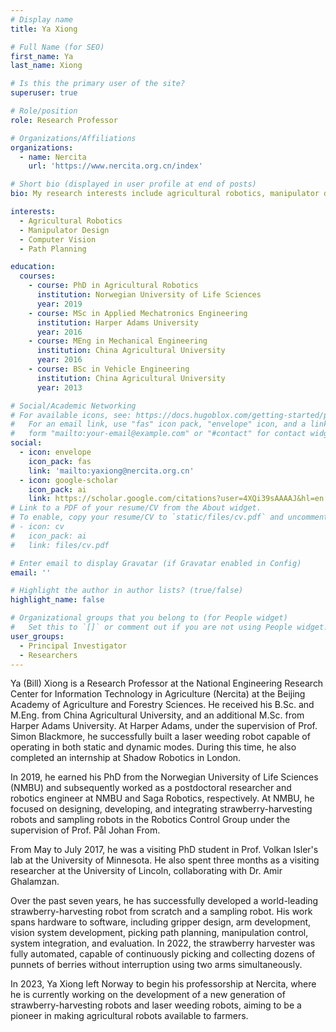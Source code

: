 ```yaml
---
# Display name
title: Ya Xiong

# Full Name (for SEO)
first_name: Ya
last_name: Xiong

# Is this the primary user of the site?
superuser: true

# Role/position
role: Research Professor

# Organizations/Affiliations
organizations:
  - name: Nercita
    url: 'https://www.nercita.org.cn/index'

# Short bio (displayed in user profile at end of posts)
bio: My research interests include agricultural robotics, manipulator design, computer vision and path planning.

interests:
  - Agricultural Robotics
  - Manipulator Design
  - Computer Vision
  - Path Planning

education:
  courses:
    - course: PhD in Agricultural Robotics
      institution: Norwegian University of Life Sciences
      year: 2019
    - course: MSc in Applied Mechatronics Engineering
      institution: Harper Adams University
      year: 2016
    - course: MEng in Mechanical Engineering
      institution: China Agricultural University
      year: 2016
    - course: BSc in Vehicle Engineering
      institution: China Agricultural University
      year: 2013

# Social/Academic Networking
# For available icons, see: https://docs.hugoblox.com/getting-started/page-builder/#icons
#   For an email link, use "fas" icon pack, "envelope" icon, and a link in the
#   form "mailto:your-email@example.com" or "#contact" for contact widget.
social:
  - icon: envelope
    icon_pack: fas
    link: 'mailto:yaxiong@nercita.org.cn'
  - icon: google-scholar
    icon_pack: ai
    link: https://scholar.google.com/citations?user=4XQi39sAAAAJ&hl=en
# Link to a PDF of your resume/CV from the About widget.
# To enable, copy your resume/CV to `static/files/cv.pdf` and uncomment the lines below.
# - icon: cv
#   icon_pack: ai
#   link: files/cv.pdf

# Enter email to display Gravatar (if Gravatar enabled in Config)
email: ''

# Highlight the author in author lists? (true/false)
highlight_name: false

# Organizational groups that you belong to (for People widget)
#   Set this to `[]` or comment out if you are not using People widget.
user_groups:
  - Principal Investigator
  - Researchers
---
```


Ya (Bill) Xiong is a Research Professor at the National Engineering Research Center for Information Technology in Agriculture (Nercita) at the Beijing Academy of Agriculture and Forestry Sciences. He received his B.Sc. and M.Eng. from China Agricultural University, and an additional M.Sc. from Harper Adams University. At Harper Adams, under the supervision of Prof. Simon Blackmore, he successfully built a laser weeding robot capable of operating in both static and dynamic modes. During this time, he also completed an internship at Shadow Robotics in London.

In 2019, he earned his PhD from the Norwegian University of Life Sciences (NMBU) and subsequently worked as a postdoctoral researcher and robotics engineer at NMBU and Saga Robotics, respectively. At NMBU, he focused on designing, developing, and integrating strawberry-harvesting robots and sampling robots in the Robotics Control Group under the supervision of Prof. Pål Johan From.

From May to July 2017, he was a visiting PhD student in Prof. Volkan Isler's lab at the University of Minnesota. He also spent three months as a visiting researcher at the University of Lincoln, collaborating with Dr. Amir Ghalamzan.

Over the past seven years, he has successfully developed a world-leading strawberry-harvesting robot from scratch and a sampling robot. His work spans hardware to software, including gripper design, arm development, vision system development, picking path planning, manipulation control, system integration, and evaluation. In 2022, the strawberry harvester was fully automated, capable of continuously picking and collecting dozens of punnets of berries without interruption using two arms simultaneously.

In 2023, Ya Xiong left Norway to begin his professorship at Nercita, where he is currently working on the development of a new generation of strawberry-harvesting robots and laser weeding robots, aiming to be a pioneer in making agricultural robots available to farmers.
